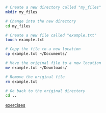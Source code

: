 ```bash
# Create a new directory called "my_files"
mkdir my_files

# Change into the new directory
cd my_files

# Create a new file called "example.txt"
touch example.txt

# Copy the file to a new location
cp example.txt ~/Documents/

# Move the original file to a new location
mv example.txt ~/Downloads/

# Remove the original file
rm example.txt

# Go back to the original directory
cd ..
```
[exercises](https://github.com/ROT101/learn_something/blob/main/linux%20basics/navigation_and_file_managing/3_navigation_and_file_managment_exercise.md)
